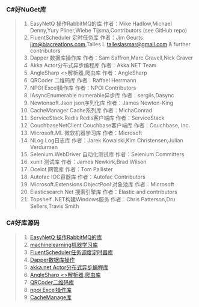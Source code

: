 
### C#好NuGet库
> 1. EasyNetQ 操作RabbitMQ的库   作者：Mike Hadlow,Michael Denny,Yury Pliner,Wiebe Tijsma,Contributors (see GitHub repo)
> 2. FluentScheduler 定时任务库  作者：Jim Geurts <jim@biacreations.com>,Talles L <talleslasmar@gmail.com> & further contributors
> 3. Dapper 数据库操作库         作者：Sam Saffron,Marc Gravell,Nick Craver
> 4. Akka Actor分布式异步编程库  作者：Akka.NET Team
> 5. AngleSharp <>解析器,爬虫库  作者：AngleSharp
> 6. QRCoder 二维码库           作者：Raffael Herrmann
> 7. NPOI Excel操作库           作者：NPOI Contributors
> 8. IAsyncEnumerable numerable异步库  作者：sergiis,Dasync
> 9. Newtonsoft.Json json序列化库      作者：James Newton-King
> 1. CacheManager Cache系列库          作者：MichaConrad
> 1. ServiceStack.Redis Redis客户端库  作者：ServiceStack     
> 1. CouchbaseNetClient Couchbase客户端库   作者：Couchbase, Inc.
> 1. Microsoft.ML 微软机器学习库             作者：Microsoft
> 1. NLog Log日志库             作者：Jarek Kowalski,Kim Christensen,Julian Verdurmen
> 1. Selenium.WebDriver 自动化测试库   作者：Selenium Committers
> 1. xunit 测试库               作者：James Newkirk,Brad Wilson
> 1. Ocelot 网管库              作者：Tom Pallister
> 1. Autofac IOC容器库          作者：Autofac Contributors
> 1. Microsoft.Extensions.ObjectPool 对象池库  作者：Microsoft
> 1. Elasticsearch.Net 搜索引擎库              作者：Elastic and contributors
> 1. Topshelf .NET构建Windows服务              作者：Chris Patterson,Dru Sellers,Travis Smith


### C#好库源码
> 1. [EasyNetQ 操作RabbitMQ的库](https://github.com/EasyNetQ/EasyNetQ)
> 3. [machinelearning机器学习库](https://github.com/dotnet/machinelearning)
> 4. [FluentScheduler任务调度定时器库](https://github.com/fluentscheduler/FluentScheduler)
> 5. [Dapper数据库操作](https://github.com/StackExchange/Dapper)
> 1. [akka.net Actor分布式异步编程库](https://github.com/akkadotnet/akka.net)
> 1. [AngleSharp <>解析器,爬虫库](https://github.com/AngleSharp/AngleSharp)
> 1. [QRCoder二维码库](https://github.com/codebude/QRCoder/)
> 1. [npoi Excel操作库](https://github.com/tonyqus/npoi)
> 1. [CacheManage库](https://github.com/MichaCo/CacheManager)
